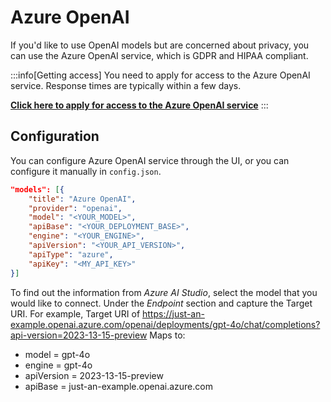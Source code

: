 # Azure OpenAI

If you'd like to use OpenAI models but are concerned about privacy, you can use the Azure OpenAI service, which is GDPR and HIPAA compliant.

:::info[Getting access]
You need to apply for access to the Azure OpenAI service. Response times are typically within a few days.

**[Click here to apply for access to the Azure OpenAI service](https://azure.microsoft.com/en-us/products/ai-services/openai-service)**
:::

## Configuration

You can configure Azure OpenAI service through the UI, or you can configure it manually in `config.json`.

```json title="~/.continue/config.json"
"models": [{
    "title": "Azure OpenAI",
    "provider": "openai",
    "model": "<YOUR_MODEL>",
    "apiBase": "<YOUR_DEPLOYMENT_BASE>",
    "engine": "<YOUR_ENGINE>",
    "apiVersion": "<YOUR_API_VERSION>",
    "apiType": "azure",
    "apiKey": "<MY_API_KEY>"
}]
```

To find out the information from *Azure AI Studio*, select the model that you would like to connect. Under the *Endpoint* section and capture the Target URI.
For example, Target URI of https://just-an-example.openai.azure.com/openai/deployments/gpt-4o/chat/completions?api-version=2023-13-15-preview
Maps to:
* model = gpt-4o
* engine = gpt-4o
* apiVersion = 2023-13-15-preview
* apiBase = just-an-example.openai.azure.com
